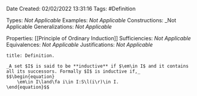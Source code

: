<div class="topSpace"></div>

Date Created: 02/02/2022 13:31:16
Tags: #Definition

Types: _Not Applicable_
Examples: _Not Applicable_
Constructions: _Not Applicable
Generalizations: _Not Applicable_

Properties: [[Principle of Ordinary Induction]]
Sufficiencies: _Not Applicable_
Equivalences: _Not Applicable_
Justifications: _Not Applicable_

``` ad-Definition
title: Definition.

_A set $I$ is said to be **inductive** if $\em\in I$ and it contains all its successors. Formally $I$ is inductive if,_
$$\begin{equation}
    \em\in I\land\fa i\in I:S\l(i\r)\in I.
\end{equation}$$

```
